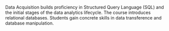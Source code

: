 Data Acquisition builds proficiency in Structured Query Language (SQL) and the initial stages of the data analytics lifecycle. The course introduces relational databases. Students gain concrete skills in data transference and database manipulation.
